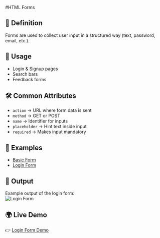 #HTML Forms

## 📖 Definition
Forms are used to collect user input in a structured way (text, password, email, etc.).

## 🎯 Usage
- Login & Signup pages
- Search bars
- Feedback forms

## 🛠️ Common Attributes
- `action` → URL where form data is sent  
- `method` → GET or POST  
- `name` → Identifier for inputs  
- `placeholder` → Hint text inside input  
- `required` → Makes input mandatory  

## 📂 Examples
- [Basic Form](examples/basic-form.html)  
- [Login Form](examples/login-form.html)  

## 📸 Output
Example output of the login form:  
![Login Form](outputs/login-form.png)

## 🌍 Live Demo
👉 [Login Form Demo](https://yourusername.github.io/ZeroToDev/Web_Development/HTML/Forms/examples/login-form.html)
